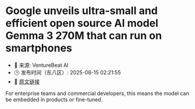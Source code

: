 # Google unveils ultra-small and efficient open source AI model Gemma 3 270M that can run on smartphones
- 📅 来源: VentureBeat AI
- 🕒 发布时间（东八区）: 2025-08-15 02:21:55
- 🔗 [原文链接](https://venturebeat.com/ai/google-unveils-ultra-small-and-efficient-open-source-ai-model-gemma-3-270m-that-can-run-on-smartphones/)

For enterprise teams and commercial developers, this means the model can be embedded in products or fine-tuned.